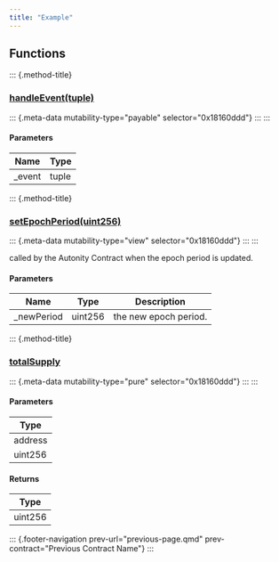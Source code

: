 ```yaml
---
title: "Example"
---
```


## Functions

::: {.method-title}
### [handleEvent(tuple)](https://github.com/autonity/autonity/tree/v0.14.1/autonity/solidity/contracts/Accountability.sol#L143)
::: {.meta-data mutability-type="payable" selector="0x18160ddd"}
:::
:::

#### Parameters

| Name | Type |
| --- | --- |
| _event | tuple |
::: {.method-title}
### [setEpochPeriod(uint256)](https://github.com/autonity/autonity/tree/v0.14.1/autonity/solidity/contracts/Accountability.sol#L523)
::: {.meta-data mutability-type="view" selector="0x18160ddd"}
:::
:::

called by the Autonity Contract when the epoch period is updated.

#### Parameters

| Name | Type | Description |
| --- | --- | --- |
| _newPeriod | uint256 | the new epoch period. |

::: {.method-title}
### [ totalSupply](https://github.com/autonity/autonity/tree/v0.14.1/autonity/solidity/contracts/asm/SupplyControl.sol#L27)
::: {.meta-data mutability-type="pure" selector="0x18160ddd"}
:::
:::


#### Parameters

| Type |
| --- |
| address |
| uint256 |

#### Returns

| Type |
| --- |
| uint256 |

::: {.footer-navigation prev-url="previous-page.qmd" prev-contract="Previous Contract Name"}
:::

